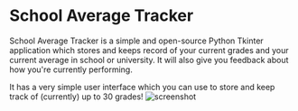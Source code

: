 # School Average Tracker
School Average Tracker is a simple and open-source Python Tkinter application which stores and keeps record of your current grades and your current average in school or university. It will also give you feedback about how you're currently performing.

It has a very simple user interface which you can use to store and keep track of (currently) up to 30 grades!
![screenshot](https://user-images.githubusercontent.com/84334654/191858203-9d1e647b-e054-439d-b8c2-d9b79e8c3bd2.png)
